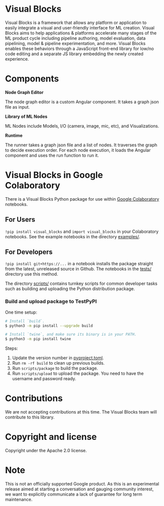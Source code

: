 # Visual Blocks

Visual Blocks is a framework that allows any platform or application to easily integrate a visual and user-friendly interface for ML creation. Visual Blocks aims to help applications & platforms accelerate many stages of the ML product cycle including pipeline authoring, model evaluation, data pipelining, model & pipeline experimentation, and more. Visual Blocks enables these behaviors through a JavaScript front-end library for low/no code editing and a separate JS library embedding the newly created experience.

# Components

**Node Graph Editor**

The node graph editor is a custom Angular component. It takes a graph json file as input. 

**Library of ML Nodes**

ML Nodes include Models, I/O (camera, image, mic, etc), and Visualizations.

**Runtime**

The runner takes a graph json file and a list of nodes. It traverses the graph to decide execution order. For each node execution, it loads the Angular component and uses the run function to run it.

# Visual Blocks in Google Colaboratory

There is a Visual Blocks Python package for use within [Google Colaboratory][]
notebooks.

[Google Colaboratory]: https://colab.research.google.com

## For Users

`!pip install visual_blocks` and `import visual_blocks` in your Colaboratory
notebooks. See the example notebooks in the directory [examples/](examples/).

## For Developers

`!pip install git+https://...` in a notebook installs the package straight from
the latest, unreleased source in Github. The notebooks in the [tests/](tests/)
directory use this method.

The directory [scripts/](scripts/) contains turnkey scripts for common
developer tasks such as building and uploading the Python distribution package.

### Build and upload package to TestPyPI

One time setup:

```bash
# Install `build`.
$ python3 -m pip install --upgrade build

# Install `twine`, and make sure its binary is in your PATH.
$ python3 -m pip install twine
```

Steps:

1. Update the version number in [pyproject.toml](python/pyproject.toml).
1. Run `rm -rf build` to clean up previous builds.
1. Run `scripts/package` to build the package.
1. Run `scripts/upload` to upload the package. You need to have the username and
   password ready.
   
# Contributions

We are not accepting contributions at this time. The Visual Blocks team will contribute to this library.
# Copyright and license
Copyright under the Apache 2.0 license.

# Note
This is not an officially supported Google product. As this is an experimental release aimed at starting a conversation and gauging community interest, we want to explicitly communicate a lack of guarantee for long term maintenance.
